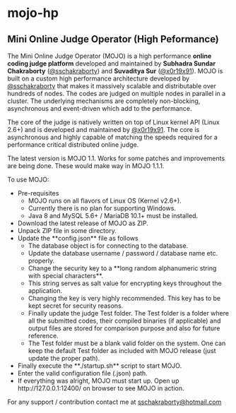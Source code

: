 # mojo-hp
## Mini Online Judge Operator (High Peformance)

The Mini Online Judge Operator (MOJO) is a high performance **online coding judge platform** developed and maintained by **Subhadra Sundar Chakraborty** (<a href="https://github.com/sschakraborty">@sschakraborty</a>) and **Suvaditya Sur** (<a href="https://github.com/x0r19x91">@x0r19x91</a>). MOJO is built on a custom high performance architecture developed by <a href="https://github.com/sschakraborty">@sschakraborty</a> that makes it massively scalable and distributable over hundreds of nodes. The codes are judged on multiple nodes in parallel in a cluster. The underlying mechanisms are completely non-blocking, asynchronous and event-driven which add to the performance.

The core of the judge is natively written on top of Linux kernel API (Linux 2.6+) and is developed and maintained by <a href="https://github.com/x0r19x91">@x0r19x91</a>. The core is asynchronous and highly capable of matching the speeds required for a performance critical distributed online judge.

The latest version is MOJO 1.1. Works for some patches and improvements are being done. These would make way in MOJO 1.1.1.

To use MOJO:
<ul>
	<li>Pre-requisites
	<ul>
		<li>MOJO runs on all flavors of Linux OS (Kernel v2.6+).
		<li>Currently there is no plan for supporting Windows.
		<li>Java 8 and MySQL 5.6+ / MariaDB 10.1+ must be installed.
	</ul>
	<li>Download the latest release of MOJO as ZIP.
	<li>Unpack ZIP file in some directory.
	<li>Update the **config.json** file as follows
	<ul>
		<li>The database object is for connecting to the database.
		<li>Update the database username / password / database name etc. properly.
		<li>Change the security key to a **long random alphanumeric string with special characters**.
		<li>This string serves as salt value for encrypting keys throughout the application.
		<li>Changing the key is very highly recommended. This key has to be kept secret for security reasons.
		<li>Finally update the judge Test folder. The Test folder is a folder where all the submitted codes, their compiled binaries (if applicable) and output files are stored for comparison purpose and also for future reference.
		<li>The Test folder must be a blank valid folder on the system. One can keep the default Test folder as included with MOJO release (just update the proper path).
	</ul>
	<li>Finally execute the **./startup.sh** script to start MOJO.
	<li>Enter the valid configuration file (.json) path.
	<li>If everything was alright, MOJO must start up. Open up http://127.0.0.1:12400/ on browser to see MOJO in action.
</ul>

For any support / contribution contact me at sschakraborty@hotmail.com

